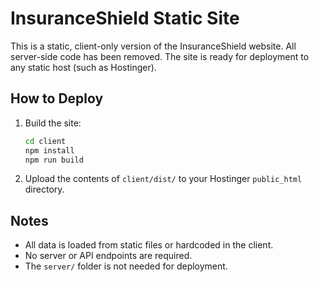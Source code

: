 # InsuranceShield Static Site

This is a static, client-only version of the InsuranceShield website. All server-side code has been removed. The site is ready for deployment to any static host (such as Hostinger).

## How to Deploy

1. Build the site:
   ```sh
   cd client
   npm install
   npm run build
   ```
2. Upload the contents of `client/dist/` to your Hostinger `public_html` directory.

## Notes
- All data is loaded from static files or hardcoded in the client.
- No server or API endpoints are required.
- The `server/` folder is not needed for deployment.
